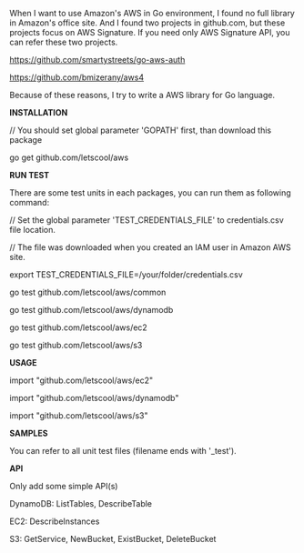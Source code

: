 When I want to use Amazon's AWS in Go environment, I found no full library in Amazon's office site.
And I found two projects in github.com, but these projects focus on AWS Signature. 
If you need only AWS Signature API, you can refer these two projects.

https://github.com/smartystreets/go-aws-auth

https://github.com/bmizerany/aws4

Because of these reasons, I try to write a AWS library for Go language.

**INSTALLATION**

// You should set global parameter 'GOPATH' first, than download this package

go get github.com/letscool/aws


**RUN TEST**

There are some test units in each packages, you can run them as following command:

// Set the global parameter 'TEST_CREDENTIALS_FILE' to credentials.csv file location.

// The file was downloaded when you created an IAM user in Amazon AWS site.

export TEST_CREDENTIALS_FILE=/your/folder/credentials.csv

go test github.com/letscool/aws/common

go test github.com/letscool/aws/dynamodb

go test github.com/letscool/aws/ec2

go test github.com/letscool/aws/s3


**USAGE**

import "github.com/letscool/aws/ec2"

import "github.com/letscool/aws/dynamodb"

import "github.com/letscool/aws/s3"


**SAMPLES**

You can refer to all unit test files (filename ends with '_test').


**API**

Only add some simple API(s)

DynamoDB: ListTables, DescribeTable

EC2: DescribeInstances

S3: GetService, NewBucket, ExistBucket, DeleteBucket



